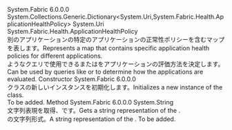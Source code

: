<Type Name="ApplicationHealthPolicyMap" FullName="System.Fabric.Health.ApplicationHealthPolicyMap">
  <TypeSignature Language="C#" Value="public sealed class ApplicationHealthPolicyMap : System.Collections.Generic.Dictionary&lt;Uri,System.Fabric.Health.ApplicationHealthPolicy&gt;" />
  <TypeSignature Language="ILAsm" Value=".class public auto ansi sealed beforefieldinit ApplicationHealthPolicyMap extends System.Collections.Generic.Dictionary`2&lt;class System.Uri, class System.Fabric.Health.ApplicationHealthPolicy&gt;" />
  <TypeSignature Language="DocId" Value="T:System.Fabric.Health.ApplicationHealthPolicyMap" />
  <TypeSignature Language="VB.NET" Value="Public NotInheritable Class ApplicationHealthPolicyMap&#xA;Inherits Dictionary(Of Uri, ApplicationHealthPolicy)" />
  <TypeSignature Language="F#" Value="type ApplicationHealthPolicyMap = class&#xA;    inherit Dictionary&lt;Uri, ApplicationHealthPolicy&gt;" />
  <AssemblyInfo>
    <AssemblyName>System.Fabric</AssemblyName>
    <AssemblyVersion>6.0.0.0</AssemblyVersion>
  </AssemblyInfo>
  <Base>
    <BaseTypeName>System.Collections.Generic.Dictionary&lt;System.Uri,System.Fabric.Health.ApplicationHealthPolicy&gt;</BaseTypeName>
    <BaseTypeArguments>
      <BaseTypeArgument TypeParamName="!0">System.Uri</BaseTypeArgument>
      <BaseTypeArgument TypeParamName="!1">System.Fabric.Health.ApplicationHealthPolicy</BaseTypeArgument>
    </BaseTypeArguments>
  </Base>
  <Interfaces />
  <Docs>
    <summary>
      <para><span data-ttu-id="38ec8-101">別のアプリケーションの特定のアプリケーションの正常性ポリシーを含むマップを表します。</span><span class="sxs-lookup"><span data-stu-id="38ec8-101">Represents a map that contains specific application health policies for different applications.</span></span></para>
    </summary>
    <remarks><span data-ttu-id="38ec8-102">ようなクエリで使用できる<see cref="M:System.Fabric.FabricClient.HealthClient.GetClusterHealthAsync(System.Fabric.Description.ClusterHealthQueryDescription)" />または<see cref="M:System.Fabric.FabricClient.HealthClient.GetClusterHealthChunkAsync(System.Fabric.Description.ClusterHealthChunkQueryDescription)" />をアプリケーションの評価方法を決定します。</span><span class="sxs-lookup"><span data-stu-id="38ec8-102">Can be used by queries like <see cref="M:System.Fabric.FabricClient.HealthClient.GetClusterHealthAsync(System.Fabric.Description.ClusterHealthQueryDescription)" /> or <see cref="M:System.Fabric.FabricClient.HealthClient.GetClusterHealthChunkAsync(System.Fabric.Description.ClusterHealthChunkQueryDescription)" /> to determine how the applications are evaluated.</span></span>
            </remarks>
  </Docs>
  <Members>
    <Member MemberName=".ctor">
      <MemberSignature Language="C#" Value="public ApplicationHealthPolicyMap ();" />
      <MemberSignature Language="ILAsm" Value=".method public hidebysig specialname rtspecialname instance void .ctor() cil managed" />
      <MemberSignature Language="DocId" Value="M:System.Fabric.Health.ApplicationHealthPolicyMap.#ctor" />
      <MemberSignature Language="VB.NET" Value="Public Sub New ()" />
      <MemberType>Constructor</MemberType>
      <AssemblyInfo>
        <AssemblyName>System.Fabric</AssemblyName>
        <AssemblyVersion>6.0.0.0</AssemblyVersion>
      </AssemblyInfo>
      <Parameters />
      <Docs>
        <summary>
            <span data-ttu-id="38ec8-103"><see cref="T:System.Fabric.Health.ApplicationHealthPolicyMap" /> クラスの新しいインスタンスを初期化します。</span><span class="sxs-lookup"><span data-stu-id="38ec8-103">Initializes a new instance of the <see cref="T:System.Fabric.Health.ApplicationHealthPolicyMap" /> class.</span></span>
            </summary>
        <remarks>To be added.</remarks>
      </Docs>
    </Member>
    <Member MemberName="ToString">
      <MemberSignature Language="C#" Value="public override string ToString ();" />
      <MemberSignature Language="ILAsm" Value=".method public hidebysig virtual instance string ToString() cil managed" />
      <MemberSignature Language="DocId" Value="M:System.Fabric.Health.ApplicationHealthPolicyMap.ToString" />
      <MemberSignature Language="VB.NET" Value="Public Overrides Function ToString () As String" />
      <MemberSignature Language="F#" Value="override this.ToString : unit -&gt; string" Usage="applicationHealthPolicyMap.ToString " />
      <MemberType>Method</MemberType>
      <AssemblyInfo>
        <AssemblyName>System.Fabric</AssemblyName>
        <AssemblyVersion>6.0.0.0</AssemblyVersion>
      </AssemblyInfo>
      <ReturnValue>
        <ReturnType>System.String</ReturnType>
      </ReturnValue>
      <Parameters />
      <Docs>
        <summary>
            <span data-ttu-id="38ec8-104">文字列表現を取得、<see cref="T:System.Fabric.Health.ApplicationHealthPolicyMap" />です。</span><span class="sxs-lookup"><span data-stu-id="38ec8-104">Gets a string representation of the <see cref="T:System.Fabric.Health.ApplicationHealthPolicyMap" />.</span></span>
            </summary>
        <returns><span data-ttu-id="38ec8-105"><see cref="T:System.Fabric.Health.ApplicationHealthPolicyMap" /> の文字列形式。</span><span class="sxs-lookup"><span data-stu-id="38ec8-105">A string representation of the <see cref="T:System.Fabric.Health.ApplicationHealthPolicyMap" />.</span></span></returns>
        <remarks>To be added.</remarks>
      </Docs>
    </Member>
  </Members>
</Type>